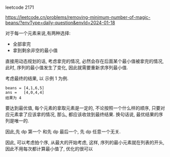 leetcode 2171

https://leetcode.cn/problems/removing-minimum-number-of-magic-beans/?envType=daily-question&envId=2024-01-18



对于每一个元素来说,有两种选择:

- 全部拿完
- 拿到剩余非空的最小值

直接用动态规划的话, 考虑拿完的情况, 必然会存在后面某个最小值被拿完的情况, 此时, 序列的最小值发生了变化, 因此就需要重新求序列最小值.



考虑最终的结果, 以 示例 1 为例.

```
beans = [4,1,6,5]
ans =   [4,0,4,4]
结果为 4
```

要达到最优值, 每个元素的拿取元素是一定的, 不论按照一个什么样的顺序, 只要对应元素拿了应该拿的情况, 那么, 都应该收敛到最终结果.	换句话说, 最优结果的序列是唯一的.

因此,先 dp 第一个 和先 dp 最后一个, 先 dp 任意一个无关.

因此, 可以考虑拍个序, 从最大的开始考虑, 这样, 序列的最小元素就在列表的开头, 因此不用每次都计算最小值了, 优化的很可以